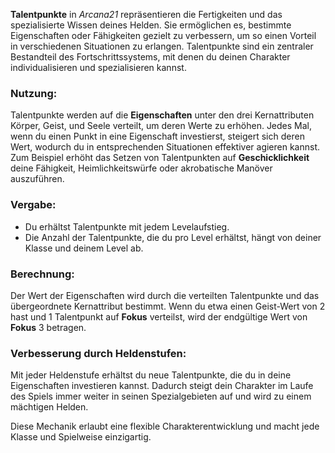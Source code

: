 **Talentpunkte** in _Arcana21_ repräsentieren die Fertigkeiten und das spezialisierte Wissen deines Helden. Sie ermöglichen es, bestimmte Eigenschaften oder Fähigkeiten gezielt zu verbessern, um so einen Vorteil in verschiedenen Situationen zu erlangen. Talentpunkte sind ein zentraler Bestandteil des Fortschrittssystems, mit denen du deinen Charakter individualisieren und spezialisieren kannst.  
  
### **Nutzung:**  
  
Talentpunkte werden auf die **Eigenschaften** unter den drei Kernattributen Körper, Geist, und Seele verteilt, um deren Werte zu erhöhen. Jedes Mal, wenn du einen Punkt in eine Eigenschaft investierst, steigert sich deren Wert, wodurch du in entsprechenden Situationen effektiver agieren kannst. Zum Beispiel erhöht das Setzen von Talentpunkten auf **Geschicklichkeit** deine Fähigkeit, Heimlichkeitswürfe oder akrobatische Manöver auszuführen.  
  
### **Vergabe:**  
  
- Du erhältst Talentpunkte mit jedem Levelaufstieg.  
- Die Anzahl der Talentpunkte, die du pro Level erhältst, hängt von deiner Klasse und deinem Level ab.  
  
### **Berechnung:**  
  
Der Wert der Eigenschaften wird durch die verteilten Talentpunkte und das übergeordnete Kernattribut bestimmt. Wenn du etwa einen Geist-Wert von 2 hast und 1 Talentpunkt auf **Fokus** verteilst, wird der endgültige Wert von **Fokus** 3 betragen.  
  
### **Verbesserung durch Heldenstufen:**  
  
Mit jeder Heldenstufe erhältst du neue Talentpunkte, die du in deine Eigenschaften investieren kannst. Dadurch steigt dein Charakter im Laufe des Spiels immer weiter in seinen Spezialgebieten auf und wird zu einem mächtigen Helden.  
  
Diese Mechanik erlaubt eine flexible Charakterentwicklung und macht jede Klasse und Spielweise einzigartig.